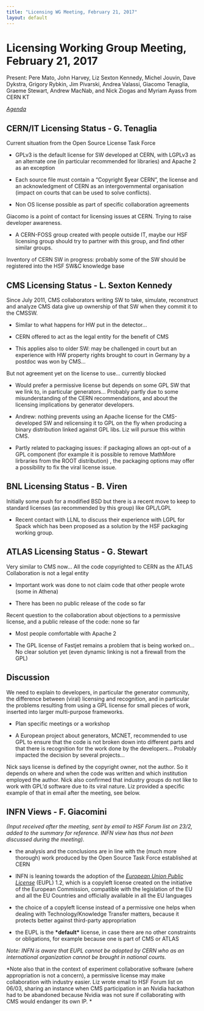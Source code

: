 ```yaml
---
title: "Licensing WG Meeting, February 21, 2017"
layout: default
---
```


# Licensing Working Group Meeting, February 21, 2017

Present: Pere Mato, John Harvey, Liz Sexton Kennedy, Michel Jouvin, Dave Dykstra, Grigory Rybkin, Jim Pivarski, Andrea Valassi, Giacomo Tenaglia, Graeme Stewart, Andrew MacNab, and Nick Ziogas and Myriam Ayass from CERN KT

[*Agenda*](http://indico.cern.ch/event/614901/)

## CERN/IT Licensing Status - G. Tenaglia

Current situation from the Open Source License Task Force

-   GPLv3 is the default license for SW developed at CERN, with LGPLv3 as an alternate one (in particular recommended for libraries) and Apache 2 as an exception

-   Each source file must contain a “Copyright $year CERN”, the license and an acknowledgment of CERN as an intergovernmental organisation (impact on courts that can be used to solve conflicts).

-   Non OS license possible as part of specific collaboration agreements

Giacomo is a point of contact for licensing issues at CERN. Trying to raise developer awareness.

-   A CERN-FOSS group created with people outside IT, maybe our HSF licensing group should try to partner with this group, and find other similar groups.

Inventory of CERN SW in progress: probably some of the SW should be registered into the HSF SW&C knowledge base

## CMS Licensing Status - L. Sexton Kennedy

Since July 2011, CMS collaborators writing SW to take, simulate, reconstruct and analyze CMS data give up ownership of that SW when they commit it to the CMSSW.

-   Similar to what happens for HW put in the detector…

-   CERN offered to act as the legal entity for the benefit of CMS

-   This applies also to older SW: may be challenged in court but an experience with HW property rights brought to court in Germany by a postdoc was won by CMS...

But not agreement yet on the license to use… currently blocked

-   Would prefer a permissive license but depends on some GPL SW that we link to, in particular generators… Probably partly due to some misunderstanding of the CERN recommendations, and about the licensing implications by generator developers.

-   Andrew: nothing prevents using an Apache license for the CMS-developed SW and relicensing it to GPL on the fly when producing a binary distribution linked against GPL libs. Liz will pursue this within CMS.

-   Partly related to packaging issues: if packaging allows an opt-out of a GPL component (for example it is possible to remove MathMore lirbraries from the ROOT distribution) , the packaging options may offer a possibility to fix the viral license issue.

## BNL Licensing Status - B. Viren

Initially some push for a modified BSD but there is a recent move to keep to standard licenses (as recommended by this group) like GPL/LGPL

-   Recent contact with LLNL to discuss their experience with LGPL for Spack which has been proposed as a solution by the HSF packaging working group.

## ATLAS Licensing Status - G. Stewart

Very similar to CMS now… All the code copyrighted to CERN as the ATLAS Collaboration is not a legal entity

-   Important work was done to not claim code that other people wrote (some in Athena)

-   There has been no public release of the code so far

Recent question to the collaboration about objections to a permissive license, and a public release of the code: none so far

-   Most people comfortable with Apache 2

-   The GPL license of Fastjet remains a problem that is being worked on… No clear solution yet (even dynamic linking is not a firewall from the GPL)

## Discussion

We need to explain to developers, in particular the generator community, the difference between (viral) licensing and recognition, and in particular the problems resulting from using a GPL license for small pieces of work, inserted into larger multi-purpose frameworks.

-   Plan specific meetings or a workshop

-   A European project about generators, MCNET, recommended to use GPL to ensure that the code is not broken down into different parts and that there is recognition for the work done by the developers… Probably impacted the decision by several projects...

Nick says license is defined by the copyright owner, not the author. So it depends on where and when the code was written and which institution employed the author. Nick also confirmed that industry groups do not like to work with GPL’d software due to its viral nature. Liz provided a specific example of that in email after the meeting, see below.

## INFN Views - F. Giacomini

*(Input received after the meeting, sent by email to HSF Forum list on 23/2, added to the summary for reference. INFN view has thus not been discussed during the meeting).*

- the analysis and the conclusions are in line with the (much more thorough) work produced by the Open Source Task Force established at CERN

- INFN is leaning towards the adoption of the [*European Union Public License*](https://joinup.ec.europa.eu/community/eupl/topic/public-consultation-draft-eupl-v12) (EUPL) 1.2, which is a copyleft license created on the initiative of the European Commission, compatible with the legislation of the EU and all the EU Countries and officially available in all the EU languages
- the choice of a copyleft license instead of a permissive one helps when dealing with Technology/Knowledge Transfer matters, because it protects better against third-party appropriation
- the EUPL is the **\*default\*** license, in case there are no other constraints or obligations, for example because one is part of CMS or ATLAS

*Note: INFN is aware that EUPL cannot be adopted by CERN who as an international organization cannot be brought in national courts.*

*Note also that in the context of experiment collaborative software (where appropriation is not a concern), a permissive license may make collaboration with industry easier. Liz wrote email to HSF Forum list on 06/03, sharing an instance when CMS participation in an Nvidia hackathon had to be abandoned because Nvidia was not sure if collaborating with CMS would endanger its own IP.
*
